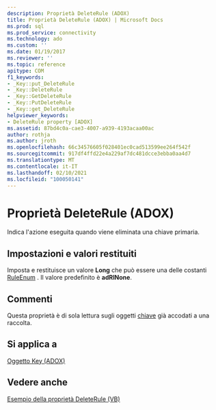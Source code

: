 ```yaml
---
description: Proprietà DeleteRule (ADOX)
title: Proprietà DeleteRule (ADOX) | Microsoft Docs
ms.prod: sql
ms.prod_service: connectivity
ms.technology: ado
ms.custom: ''
ms.date: 01/19/2017
ms.reviewer: ''
ms.topic: reference
apitype: COM
f1_keywords:
- _Key::put_DeleteRule
- _Key::DeleteRule
- _Key::GetDeleteRule
- _Key::PutDeleteRule
- _Key::get_DeleteRule
helpviewer_keywords:
- DeleteRule property [ADOX]
ms.assetid: 87bd4c0a-cae3-4007-a939-4193acaa00ac
author: rothja
ms.author: jroth
ms.openlocfilehash: 66c34576605f028401ec0cad513599ee264f542f
ms.sourcegitcommit: 917df4ffd22e4a229af7dc481dcce3ebba0aa4d7
ms.translationtype: MT
ms.contentlocale: it-IT
ms.lasthandoff: 02/10/2021
ms.locfileid: "100050141"
---
```

# <a name="deleterule-property-adox"></a>Proprietà DeleteRule (ADOX)
Indica l'azione eseguita quando viene eliminata una chiave primaria.  
  
## <a name="settings-and-return-values"></a>Impostazioni e valori restituiti  
 Imposta e restituisce un valore **Long** che può essere una delle costanti [RuleEnum](./ruleenum.md) . Il valore predefinito è **adRINone**.  
  
## <a name="remarks"></a>Commenti  
 Questa proprietà è di sola lettura sugli oggetti [chiave](./key-object-adox.md) già accodati a una raccolta.  
  
## <a name="applies-to"></a>Si applica a  
 [Oggetto Key (ADOX)](./key-object-adox.md)  
  
## <a name="see-also"></a>Vedere anche  
 [Esempio della proprietà DeleteRule (VB)](./deleterule-property-example-vb.md)